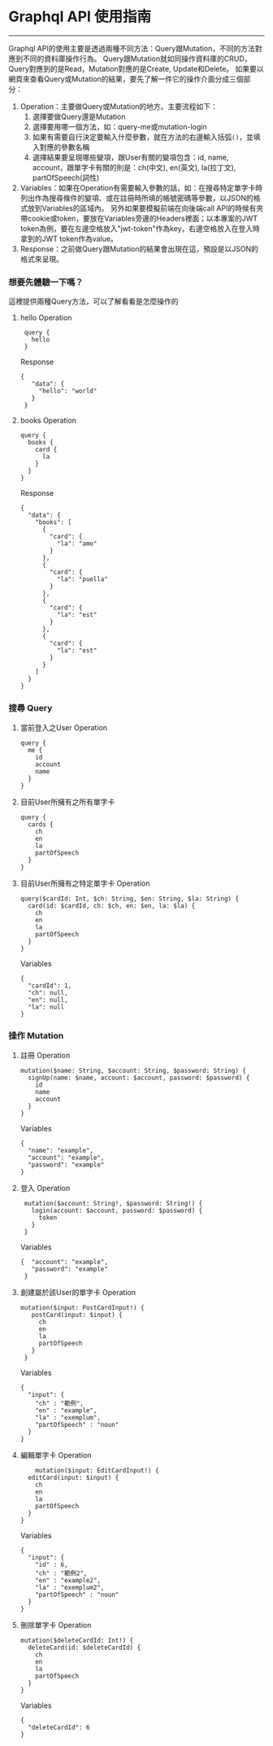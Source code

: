 # Graphql API 使用指南
---
Graphql API的使用主要是透過兩種不同方法：Query跟Mutation，不同的方法對應到不同的資料庫操作行為。
Query跟Mutation就如同操作資料庫的CRUD，Query對應到的是Read，Mutation對應的是Create, Update和Delete。
如果要以網頁來查看Query或Mutation的結果，要先了解一件它的操作介面分成三個部分：
1. Operation：主要做Query或Mutation的地方。主要流程如下：
   1. 選擇要做Query還是Mutation
   2. 選擇要用哪一個方法，如：query-me或mutation-login
   3. 如果有需要自行決定要輸入什麼參數，就在方法的右邊輸入括弧```()```，並填入對應的參數名稱
   4. 選擇結果要呈現哪些變項，跟User有關的變項包含：id, name, account，跟單字卡有關的則是：ch(中文), en(英文), la(拉丁文), partOfSpeech(詞性)
2. Variables：如果在Operation有需要輸入參數的話，如：在搜尋特定單字卡時列出作為搜尋條件的變項、或在註冊時所填的帳號密碼等參數，以JSON的格式放到Variables的區域內。
   另外如果要模擬前端在向後端call API的時候有夾帶cookie或token，要放在Variables旁邊的Headers裡面；以本專案的JWT token為例，要在左邊空格放入"jwt-token"作為key，右邊空格放入在登入時拿到的JWT token作為value。
3. Response：之前做Query跟Mutation的結果會出現在這，預設是以JSON的格式來呈現。
### 想要先體驗一下嗎？
這裡提供兩種Query方法，可以了解看看是怎麼操作的
1. hello
   Operation
   ```
    query {
      hello
    }
   ```
   Response
   ```
   {
      "data": {
        "hello": "world"
      }
    }
    ```
2. books
    Operation
    ```
    query {
      books {
        card {
          la
        }
      }
    }
    ```
    Response
    ```
    {
      "data": {
        "books": [
          {
            "card": {
              "la": "amo"
            }
          },
          {
            "card": {
              "la": "puella"
            }
          },
          {
            "card": {
              "la": "est"
            }
          },
          {
            "card": {
              "la": "est"
            }
          }
        ]
      }
    }
    ```
### 搜尋 Query
1. 當前登入之User
    Operation
    ```
    query {
      me {
        id
        account
        name
      }
    }
    ```
2. 目前User所擁有之所有單字卡
    ```
    query {
      cards {
        ch
        en
        la
        partOfSpeech
      }
    }
    ```
3. 目前User所擁有之特定單字卡
   Operation
    ```
    query($cardId: Int, $ch: String, $en: String, $la: String) {
      card(id: $cardId, ch: $ch, en: $en, la: $la) {
        ch
        en
        la
        partOfSpeech
      }
    }
    ```
    Variables
    ```
    {
      "cardId": 1,
      "ch": null,
      "en": null,
      "la": null
    }
    ```
### 操作 Mutation
1. 註冊
   Operation
    ```
    mutation($name: String, $account: String, $password: String) {
      signUp(name: $name, account: $account, password: $password) {
        id
        name
        account
      }
    }
    ```  
    Variables
    ```
    { 
      "name": "example",
      "account": "example",
      "password": "example"
    }
    ```
2. 登入
   Operation
   ```
    mutation($account: String!, $password: String!) {
      login(account: $account, password: $password) {
        token
      }
    }
   ```
   Variables
   ```
   {  "account": "example",
      "password": "example"
    }
   ``` 
3. 創建屬於該User的單字卡
   Operation
   ```
   mutation($input: PostCardInput!) {
      postCard(input: $input) {
        ch
        en
        la
        partOfSpeech
      }
    }
    ```
    Variables
    ```
    {
      "input": {
        "ch" : "範例",
        "en" : "example",
        "la" : "exemplum",
        "partOfSpeech" : "noun"
      }
    }
    ```
4. 編輯單字卡
    Operation
    ```
        mutation($input: EditCardInput!) {
      editCard(input: $input) {
        ch
        en
        la
        partOfSpeech
      }
    }
    ```
    Variables
    ```
    {
      "input": {
        "id" : 6,
        "ch" : "範例2",
        "en" : "example2",
        "la" : "exemplum2",
        "partOfSpeech" : "noun"
      }
    }
    ```
5. 刪除單字卡
    Operation
    ```
    mutation($deleteCardId: Int!) {
      deleteCard(id: $deleteCardId) {
        ch
        en
        la
        partOfSpeech
      }
    }
    ```
    Variables
    ```
    {
      "deleteCardId": 6
    }
    ```
